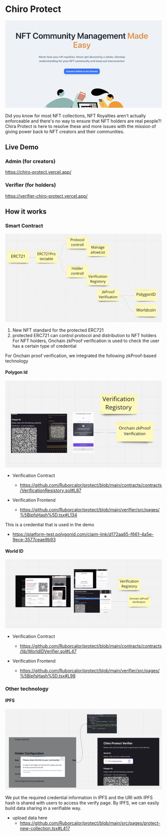 # Chiro Protect

![screen](./docs/screen.png)

Did you know for most NFT collections, NFT Royalties aren't actually enforceable and there's no way to ensure that NFT holders are real people?! Chira Protect is here to resolve these and more issues with the mission of giving power back to NFT creators and their communities.

## Live Demo

### Admin (for creators)
https://chiro-protect.vercel.app/

### Verifier (for holders)
https://verifier-chiro-protect.vercel.app/

## How it works

### Smart Contract

![smart-contract-architecture](./docs/smart-contract-architecture.png)

1. New NFT standard for the protected ERC721
2. protected ERC721 can control protocol and distribution to NFT holders
For NFT holders, Onchain zkProof verification is used to check the user has a certain type of credential

For Onchain proof verification, we integrated the following zkProof-based technology

#### Polygon Id

![polygon-id](./docs/polygon-id.png)

- Verification Contract
  - https://github.com/Ruborcalor/protect/blob/main/contracts/contracts/VerificationResistory.sol#L87

- Verification Frontend
  - https://github.com/Ruborcalor/protect/blob/main/verifier/src/pages/%5BipfsHash%5D.tsx#L134
  
This is a credential that is used in the demo
  - https://platform-test.polygonid.com/claim-link/d172aa65-f661-4a5e-9ece-3577ceae9b93

#### World ID

![world-id](./docs/world-id.png)

- Verification Contract
  - https://github.com/Ruborcalor/protect/blob/main/contracts/contracts/lib/WorldIDVerifier.sol#L47

- Verification Frontend 
  - https://github.com/Ruborcalor/protect/blob/main/verifier/src/pages/%5BipfsHash%5D.tsx#L98


### Other technology

#### IPFS

![ipfs-data-integration](./docs/ipfs-data-integration.png)

We put the required credential information in IPFS and the URI with IPFS hash is shared with users to access the verify page. By IPFS, we can easily build data sharing in a verifiable way.

- upload data here
  - https://github.com/Ruborcalor/protect/blob/main/src/pages/protect-new-collection.tsx#L417